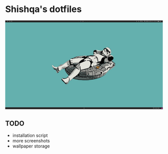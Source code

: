 # Shishqa's dotfiles

![desktop](./.util/img/desktop.png)

## TODO

- installation script
- more screenshots
- wallpaper storage
